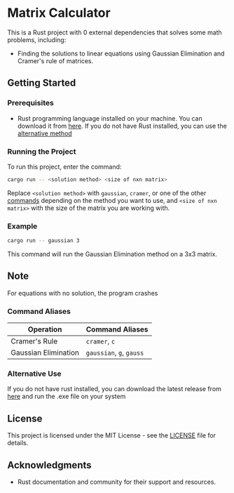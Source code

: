 # Matrix Calculator
This is a Rust project with 0 external dependencies that solves some math problems, including:

- Finding the solutions to linear equations using Gaussian Elimination and Cramer's rule of matrices.

## Getting Started

### Prerequisites

- Rust programming language installed on your machine. You can download it from [here](https://www.rust-lang.org/tools/install). If you do not have Rust installed, you can use the [alternative method](#alternative-use)


### Running the Project

To run this project, enter the command:

```sh
cargo run -- <solution method> <size of nxn matrix>
```

Replace `<solution method>` with `gaussian`, `cramer`, or one of the other [commands](#command-aliases) depending on the method you want to use, and `<size of nxn matrix>` with the size of the matrix you are working with.

### Example

```sh
cargo run -- gaussian 3
```

This command will run the Gaussian Elimination method on a 3x3 matrix.

## Note
For equations with no solution, the program crashes

### Command Aliases

| Operation  | Command Aliases |
| ------------- | ------------- |
| Cramer's Rule | `cramer`, `c`  |
| Gaussian Elimination  | `gaussian`, `g`, `gauss` |

### Alternative Use
If you do not have rust installed, you can download the latest release from [here](https://github.com/DreadedHippy/mat-334-rust/releases) and run the .exe file on your system


## License

This project is licensed under the MIT License - see the [LICENSE](LICENSE) file for details.

## Acknowledgments

- Rust documentation and community for their support and resources.
